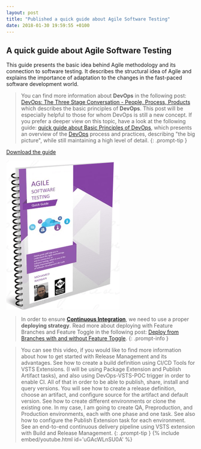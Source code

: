 ```yaml
---
layout: post
title: "Published a quick guide about Agile Software Testing"
date: 2018-01-30 19:59:55 +0100
---
```


## A quick guide about Agile Software Testing

This guide presents the basic idea behind Agile methodology and its connection to software testing. It describes the structural idea of Agile and explains the importance of adaptation to the changes in the fast-paced software development world.

>You can find more information about **DevOps** in the following post: [DevOps: The Three Stage Conversation - People, Process, Products](https://mohamedradwan.com/posts/devops-the-three-stage-conversation-people-process-products/) which describes the basic principles of **DevOps**. This post will be especially helpful to those for whom DevOps is still a new concept. If you prefer a deeper view on this topic, have a look at the following guide: [quick guide about Basic Principles of DevOps](https://mohamedradwan.com/posts/published-a-quick-guide-about-basic-principles-of-devops/), which presents an overview of the [DevOps](https://www.visualstudio.com/vs/devops/) process and practices, describing "the big picture", while still maintaining a high level of detail.
{: .prompt-tip }


[Download the guide](https://gallery.technet.microsoft.com/AGILE-SOFTWARE-TESTING-ecc828ec)

[![](/assets/images/2018/01/Agile-Software-Testing-Guide.png)](https://gallery.technet.microsoft.com/AGILE-SOFTWARE-TESTING-ecc828ec)

>In order to ensure [**Continuous Integration**](https://www.visualstudio.com/team-services/continuous-integration/), we need to use a proper **deploying strategy**. Read more about deploying with Feature Branches and Feature Toggle in the following post: [Deploy from Branches with and without Feature Toggle](https://mohamedradwan.com/posts/promoting-your-application-deployment-to-different-environments-from-branches-with-and-without-feature-toggle/).
{: .prompt-info }

>You can see this video, if you would like to find more information about how to get started with Release Management and its advantages. See how to create a build definition using CI/CD Tools for VSTS Extensions. (I will be using Package Extension and Publish Artifact tasks), and also using DevOps-VSTS-POC trigger in order to enable CI. All of that in order to be able to publish, share, install and query versions. You will see how to create a release definition, choose an artifact, and configure source for the artifact and default version. See how to create different environments or clone the existing one. In my case, I am going to create QA, Preproduction, and Production environments, each with one phase and one task. See also how to configure the Publish Extension task for each environment. See an end-to-end continuous delivery pipeline using VSTS extension with Build and Release Management.
{: .prompt-tip }
{% include embed/youtube.html id='uGAcWLnSU0A' %}
